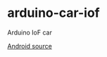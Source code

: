 # arduino-car-iof
Arduino IoF car

[Android source](https://github.com/OmarAflak/Bluetooth-Terminal)
